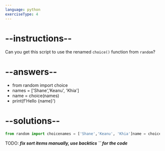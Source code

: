 ```yaml
---
language: python
exerciseType: 4
---
```


# --instructions--

Can you get this script to use the renamed `choice()` function from `random`?

# --answers--

- from random import choice
- names = ['Shane','Keanu', 'Khia']
- name = choice(names)
- print(f'Hello {name}')

# --solutions--

```python
from random import choicenames = ['Shane','Keanu', 'Khia']name = choice(names)print(f'Hello {name}')
```

TODO: ___fix sort items manually, use backtics `` for the code___

